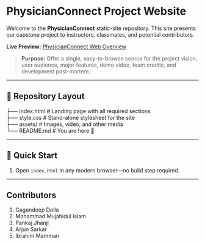 # PhysicianConnect Project Website

Welcome to the **PhysicianConnect** static-site repository. This site presents our capstone project to instructors, classmates, and potential contributors.

**Live Preview:** [PhysicianConnect Web Overview](https://nabxz.github.io/PhysicianConnectWebsite/)

> **Purpose:** Offer a single, easy-to-browse source for the project vision, user audience, major features, demo video, team credits, and development post-mortem.

---

## 📁 Repository Layout
├── index.html # Landing page with all required sections  
├── style.css # Stand-alone stylesheet for the site  
├── assets/ # Images, video, and other media  
└── README.md # You are here 🙌  

---

## 🚀 Quick Start

1. Open `index.html` in any modern browser—no build step required.  

---

## Contributors

1. Gagandeep Dolla 
2. Mohammad Mujahidul Islam 
3. Pankaj Jhanji 
4. Arjun Sarkar 
5. Ibrahim Mamman